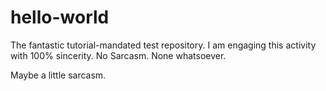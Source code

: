 # hello-world
The fantastic tutorial-mandated test repository.
I am engaging this activity with 100% sincerity.
No Sarcasm.
None whatsoever.






Maybe a little sarcasm.
